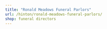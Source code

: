 ```yaml
---
title: "Ronald Meadows Funeral Parlors"
url: /hinton/ronald-meadows-funeral-parlors/
shop: funeral directors
---
```

